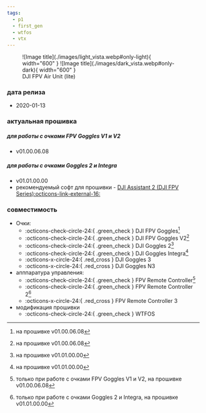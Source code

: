```yaml
---
tags:
  - p1
  - first_gen
  - wtfos
  - vtx
---
```


<figure markdown="span">
  ![Image title](./images/light_vista.webp#only-light){ width="600" }
  ![Image title](./images/dark_vista.webp#only-dark){ width="600" }
  <figcaption>DJI FPV Air Unit (lite)</figcaption>
</figure>

### дата релиза
- 2020-01-13

### актуальная прошивка
##### для работы с очками FPV Goggles V1 и V2
* v01.00.06.08
##### для работы с очками Goggles 2 и Integra
* v01.01.00.00
* рекомендуемый софт для прошивки - <a href="https://www.dji.com/downloads/softwares/dji-assistant-2-dji-fpv-series" target="_blank">DJI Assistant 2 (DJI FPV Series):octicons-link-external-16:</a>

### совместимость
* Очки:
    * :octicons-check-circle-24:{ .green_check } DJI FPV Goggles[^1]
    * :octicons-check-circle-24:{ .green_check } DJI FPV Goggles V2[^2]
    * :octicons-check-circle-24:{ .green_check } DJI Goggles 2[^3]
    * :octicons-check-circle-24:{ .green_check } DJI Goggles Integra[^4]
    * :octicons-x-circle-24:{ .red_cross } DJI Goggles 3
    * :octicons-x-circle-24:{ .red_cross } DJI Goggles N3
* апппаратура управления:
    * :octicons-check-circle-24:{ .green_check } FPV Remote Controller[^5] 
    * :octicons-check-circle-24:{ .green_check } FPV Remote Controller 2[^6]
    * :octicons-x-circle-24:{ .red_cross } FPV Remote Controller 3
* модификация прошивки
    * :octicons-check-circle-24:{ .green_check } WTFOS

[^1]: на прошивке v01.00.06.08
[^2]: на прошивке v01.00.06.08
[^3]: на прошивке v01.01.00.00
[^4]: на прошивке v01.01.00.00
[^5]: только при работе с очками FPV Goggles V1 и V2, на прошивке v01.00.06.08
[^6]: только при работе с очками Goggles 2 и Integra, на прошивке v01.01.00.00